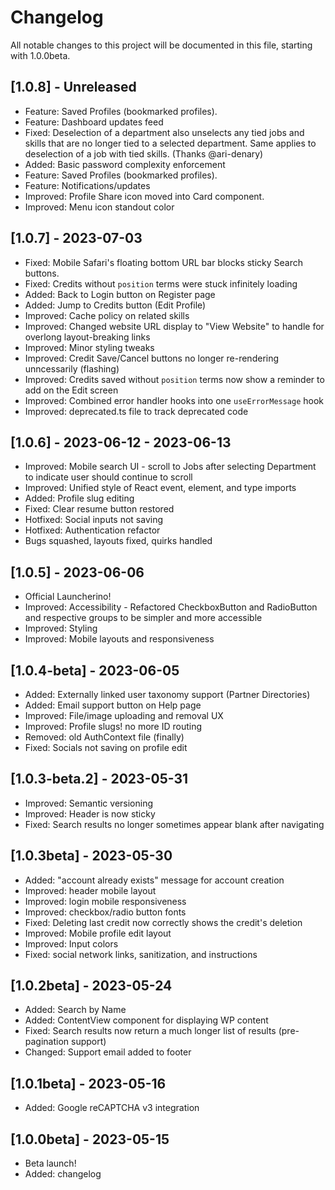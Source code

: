 # Changelog

All notable changes to this project will be documented in this file, starting with 1.0.0beta.

## \[1.0.8] - Unreleased

- Feature: Saved Profiles (bookmarked profiles).
- Feature: Dashboard updates feed
- Fixed: Deselection of a department also unselects any tied jobs and skills that are no longer tied to a selected department. Same applies to deselection of a job with tied skills. (Thanks @ari-denary)
- Added: Basic password complexity enforcement
- Feature: Saved Profiles (bookmarked profiles).
- Feature: Notifications/updates
- Improved: Profile Share icon moved into Card component.
- Improved: Menu icon standout color

## \[1.0.7] - 2023-07-03

- Fixed: Mobile Safari's floating bottom URL bar blocks sticky Search buttons.
- Fixed: Credits without `position` terms were stuck infinitely loading
- Added: Back to Login button on Register page
- Added: Jump to Credits button (Edit Profile)
- Improved: Cache policy on related skills
- Improved: Changed website URL display to "View Website" to handle for overlong layout-breaking links
- Improved: Minor styling tweaks
- Improved: Credit Save/Cancel buttons no longer re-rendering unncessarily (flashing)
- Improved: Credits saved without `position` terms now show a reminder to add on the Edit screen
- Improved: Combined error handler hooks into one `useErrorMessage` hook
- Improved: deprecated.ts file to track deprecated code

## \[1.0.6] - 2023-06-12 - 2023-06-13

- Improved: Mobile search UI - scroll to Jobs after selecting Department to indicate user should continue to scroll
- Improved: Unified style of React event, element, and type imports
- Added: Profile slug editing
- Fixed: Clear resume button restored
- Hotfixed: Social inputs not saving
- Hotfixed: Authentication refactor
- Bugs squashed, layouts fixed, quirks handled

## \[1.0.5] - 2023-06-06

- Official Launcherino!
- Improved: Accessibility - Refactored CheckboxButton and RadioButton and respective groups to be simpler and more accessible
- Improved: Styling
- Improved: Mobile layouts and responsiveness

## \[1.0.4-beta] - 2023-06-05

- Added: Externally linked user taxonomy support (Partner Directories)
- Added: Email support button on Help page
- Improved: File/image uploading and removal UX
- Improved: Profile slugs! no more ID routing
- Removed: old AuthContext file (finally)
- Fixed: Socials not saving on profile edit

## \[1.0.3-beta.2] - 2023-05-31

- Improved: Semantic versioning
- Improved: Header is now sticky
- Fixed: Search results no longer sometimes appear blank after navigating

## \[1.0.3beta] - 2023-05-30

- Added: "account already exists" message for account creation
- Improved: header mobile layout
- Improved: login mobile responsiveness
- Improved: checkbox/radio button fonts
- Fixed: Deleting last credit now correctly shows the credit's deletion
- Improved: Mobile profile edit layout
- Improved: Input colors
- Fixed: social network links, sanitization, and instructions

## \[1.0.2beta] - 2023-05-24

- Added: Search by Name
- Added: ContentView component for displaying WP content
- Fixed: Search results now return a much longer list of results (pre-pagination support)
- Changed: Support email added to footer

## \[1.0.1beta] - 2023-05-16

- Added: Google reCAPTCHA v3 integration

## \[1.0.0beta] - 2023-05-15

- Beta launch!
- Added: changelog
